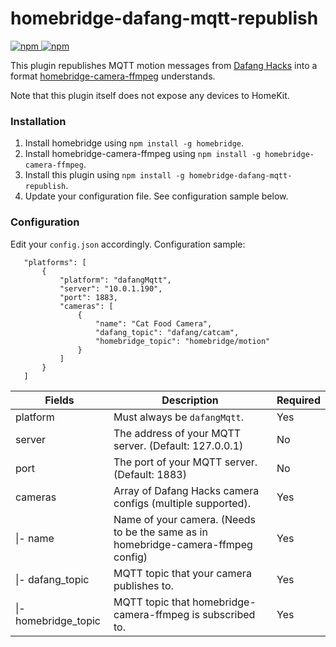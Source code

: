 # homebridge-dafang-mqtt-republish
[![npm](https://img.shields.io/npm/v/homebridge-dafang-mqtt-republish) ![npm](https://img.shields.io/npm/dt/homebridge-dafang-mqtt-republish)](https://www.npmjs.com/package/homebridge-dafang-mqtt-republish)

This plugin republishes MQTT motion messages from [Dafang Hacks](https://github.com/EliasKotlyar/Xiaomi-Dafang-Hacks) into a format [homebridge-camera-ffmpeg](https://github.com/homebridge-plugins/homebridge-camera-ffmpeg) understands.

Note that this plugin itself does not expose any devices to HomeKit.

### Installation
1. Install homebridge using `npm install -g homebridge`.
2. Install homebridge-camera-ffmpeg using `npm install -g homebridge-camera-ffmpeg`.
2. Install this plugin using `npm install -g homebridge-dafang-mqtt-republish`.
3. Update your configuration file. See configuration sample below.

### Configuration
Edit your `config.json` accordingly. Configuration sample:
 ```
    "platforms": [
        {
            "platform": "dafangMqtt",
            "server": "10.0.1.190",
            "port": 1883,
            "cameras": [
                {
                    "name": "Cat Food Camera",
                    "dafang_topic": "dafang/catcam",
                    "homebridge_topic": "homebridge/motion"
                }
            ]
        }
    ]
```

| Fields               | Description                                                                       | Required |
|----------------------|-----------------------------------------------------------------------------------|----------|
| platform             | Must always be `dafangMqtt`.                                                      | Yes      |
| server               | The address of your MQTT server. (Default: 127.0.0.1)                             | No       |
| port                 | The port of your MQTT server. (Default: 1883)                                     | No       |
| cameras              | Array of Dafang Hacks camera configs (multiple supported).                        | Yes      |
| \|- name             | Name of your camera. (Needs to be the same as in homebridge-camera-ffmpeg config) | Yes      |
| \|- dafang_topic     | MQTT topic that your camera publishes to.                                         | Yes      |
| \|- homebridge_topic | MQTT topic that homebridge-camera-ffmpeg is subscribed to.                        | Yes      |
